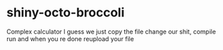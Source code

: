 # shiny-octo-broccoli
Complex calculator
I guess we just copy the file change our shit, compile run and when you re done reupload your file
